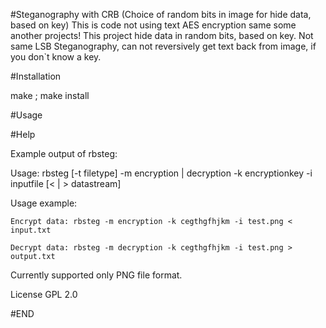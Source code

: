 #Steganography with CRB (Choice of random bits in image for hide data, based on key)
This is code not using text AES encryption same some another projects! This project hide data in random bits, based on key.
Not same LSB Steganography, can not reversively get text back from image, if you don`t know a key.

#Installation

make ;
make install

#Usage

#Help

Example output of rbsteg:

Usage: rbsteg [-t filetype] -m encryption | decryption -k encryptionkey -i inputfile [< | > datastream]

Usage example:

	Encrypt data: rbsteg -m encryption -k cegthgfhjkm -i test.png < input.txt

	Decrypt data: rbsteg -m decryption -k cegthgfhjkm -i test.png > output.txt

Currently supported only PNG file format.

License GPL 2.0

#END